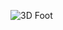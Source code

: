 ![3D Foot](https://raw.githubusercontent.com/jaaumeadrover/FootWoundsSegmentation/main/3D_foot.gif?token=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)

